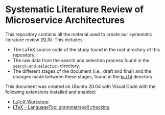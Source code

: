 # Systematic Literature Review of Microservice Architectures
This repository contains all the material used to create our systematic literature review (SLR). This includes:
* The LaTeX source code of the study found in the root directory of this repository.
* The raw data from the search and selection process found in the [`search-and-selection`](search-and-selection) directory.
* The different stages of the document (i.e., draft and final) and the changes made between these stages, found in the [`build`](build) directory.

This document was created on Ubuntu 20.04 with Visual Code with the following extensions installed and enabled:
* [LaTeX Workshop](https://marketplace.visualstudio.com/items?itemName=James-Yu.latex-workshop)
* [LTeX – LanguageTool grammar/spell checking](https://marketplace.visualstudio.com/items?itemName=valentjn.vscode-ltex)

